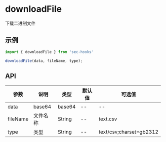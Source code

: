 # downloadFile

下载二进制文件

## 示例


```js
import { downloadFile } from 'sec-hooks'

downloadFile(data, fileName, type);

```


## API
|参数|说明|类型|默认值|可选值|
|-|-|-|-|-|
|data|base64	|base64|--|--|
|fileName|文件名称	|String|--|text.csv|
|type|类型	|String|--|text/csv;charset=gb2312|
